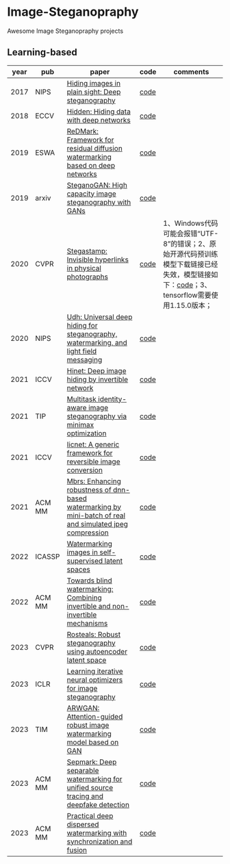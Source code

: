 # Image-Steganopraphy

Awesome Image Steganopraphy projects

## Learning-based


| year | pub    | paper                                                                                                                                                                                                                                                                                                                                                                                                              | code                                                           | comments                                                                                                                                      |
| ---- | ------ | ------------------------------------------------------------------------------------------------------------------------------------------------------------------------------------------------------------------------------------------------------------------------------------------------------------------------------------------------------------------------------------------------------------------ | -------------------------------------------------------------- | --------------------------------------------------------------------------------------------------------------------------------------------- |
| 2017 | NIPS   | [Hiding images in plain sight: Deep steganography](https://scholar.google.com/scholar_url?url=https://proceedings.neurips.cc/paper_files/paper/2017/hash/838e8afb1ca34354ac209f53d90c3a43-Abstract.html&hl=zh-CN&sa=T&oi=gsr-r&ct=res&cd=0&d=18152019609842686409&ei=F3XgZo2KH-qs6rQPuaDiqAc&scisig=AFWwaeazdshMjM8sQh-H0Ve1mnkx)                                                                                  | [code](https://github.com/alexandremuzio/deep-steg)            |                                                                                                                                               |
| 2018 | ECCV   | [Hidden: Hiding data with deep networks](https://openaccess.thecvf.com/content_ECCV_2018/papers/Jiren_Zhu_HiDDeN_Hiding_Data_ECCV_2018_paper.pdf)                                                                                                                                                                                                                                                                  | [code](https://github.com/ando-khachatryan/HiDDeN)             |                                                                                                                                               |
| 2019 | ESWA   | [ReDMark: Framework for residual diffusion watermarking based on deep networks](https://scholar.google.com/scholar_url?url=https://www.sciencedirect.com/science/article/pii/S0957417419308759&hl=zh-CN&sa=T&oi=gsr-r&ct=res&cd=0&d=1174446604378283404&ei=S3jgZsfqO7--6rQP-dPs8Q4&scisig=AFWwaea4rfvhrF3DgLmuQjE7U27E)                                                                                            | [code](https://github.com/MahdiShAhmadi/ReDMark)               |                                                                                                                                               |
| 2019 | arxiv  | [SteganoGAN: High capacity image steganography with GANs](https://scholar.google.com/scholar_url?url=https://arxiv.org/abs/1901.03892&hl=zh-CN&sa=T&oi=gsr-r&ct=res&cd=0&d=13186516933394221401&ei=dHXgZvzuMfGF6rQP9tiDkQE&scisig=AFWwaeYS82WjIGux4kLGAjdctNp1)                                                                                                                                                    | [code](https://github.com/DAI-Lab/SteganoGAN)                  |                                                                                                                                               |
| 2020 | CVPR   | [Stegastamp: Invisible hyperlinks in physical photographs](https://scholar.google.com/scholar_url?url=http://openaccess.thecvf.com/content_CVPR_2020/html/Tancik_StegaStamp_Invisible_Hyperlinks_in_Physical_Photographs_CVPR_2020_paper.html&hl=zh-CN&sa=T&oi=gsr-r&ct=res&cd=0&d=9141986600005221060&ei=hHXgZrGDCeqs6rQPuaDiqAc&scisig=AFWwaeZY3C0c1SEHR6Yd49yNPN7A)                                             | [code](https://github.com/tancik/StegaStamp)                   | 1、Windows代码可能会报错“UTF-8”的错误；2、原始开源代码预训练模型下载链接已经失效，模型链接如下：[code](https://pan.baidu.com/s/1ldHjFviOmKlhJ4hEiByoQg?pwd=un2m)；3、tensorflow需要使用1.15.0版本； |
| 2020 | NIPS   | [Udh: Universal deep hiding for steganography, watermarking, and light field messaging](https://scholar.google.com/scholar_url?url=https://proceedings.neurips.cc/paper_files/paper/2020/hash/73d02e4344f71a0b0d51a925246990e7-Abstract.html&hl=zh-CN&sa=T&oi=gsr-r&ct=res&cd=0&d=10741692453903980438&ei=kXXgZp2DMeiB6rQPn5b74AM&scisig=AFWwaebVWqDETi-jEai6NrJ6ZXao)                                             | [code](https://github.com/ChaoningZhang/Universal-Deep-Hiding) |                                                                                                                                               |
| 2021 | ICCV   | [Hinet: Deep image hiding by invertible network](https://scholar.google.com/scholar_url?url=https://openaccess.thecvf.com/content/ICCV2021/html/Jing_HiNet_Deep_Image_Hiding_by_Invertible_Network_ICCV_2021_paper.html%3Fref%3Dhttps://githubhelp.com&hl=zh-CN&sa=T&oi=gsr-r&ct=res&cd=0&d=15983641126215209513&ei=nXXgZvicIr--6rQP-dPs8Q4&scisig=AFWwaebZpGDFwvEWNuhqvF9NfkD7)                                   | [code](https://github.com/TomTomTommi/HiNet)                   |                                                                                                                                               |
| 2021 | TIP    | [Multitask identity-aware image steganography via minimax optimization](https://scholar.google.com/scholar_url?url=https://ieeexplore.ieee.org/abstract/document/9527131/%3Fcasa_token%3De1_w5sEqA60AAAAA:DCK3mbRaYiSBB8LS86fndFjmTMF87oRhWSAMZF61TxS1JHAqj-kSUo6NcPZqQxVw1KoGEENzW0-duA&hl=zh-CN&sa=T&oi=gsr-r&ct=res&cd=0&d=11429510808938486392&ei=qHXgZpHvGs2G6rQP362O0AU&scisig=AFWwaeb6fmmeinaEFxb0TVhVnkg6) | [code](https://github.com/jiabaocui/MIAIS)                     |                                                                                                                                               |
| 2021 | ICCV   | [Iicnet: A generic framework for reversible image conversion](https://scholar.google.com/scholar_url?url=http://openaccess.thecvf.com/content/ICCV2021/html/Cheng_IICNet_A_Generic_Framework_for_Reversible_Image_Conversion_ICCV_2021_paper.html&hl=zh-CN&sa=T&oi=gsr-r&ct=res&cd=0&d=867139325372178371&ei=tXXgZuTQH4Kr6rQPuvjA0A0&scisig=AFWwaeYXHn1FLQjkItcdcEZPjqxG)                                          | [code](https://github.com/felixcheng97/IICNet)                 |                                                                                                                                               |
| 2021 | ACM MM | [Mbrs: Enhancing robustness of dnn-based watermarking by mini-batch of real and simulated jpeg compression](https://scholar.google.com/scholar_url?url=https://dl.acm.org/doi/abs/10.1145/3474085.3475324&hl=zh-CN&sa=T&oi=gsr-r&ct=res&cd=0&d=11427803467235126404&ei=wXXgZqCOAfSC6rQP05P-mAo&scisig=AFWwaeZY3rVR3liBiGgkageSVASM)                                                                                | [code](https://github.com/jzyustc/MBRS)                        |                                                                                                                                               |
| 2022 | ICASSP | [Watermarking images in self-supervised latent spaces](https://scholar.google.com/scholar_url?url=https://ieeexplore.ieee.org/abstract/document/9746058/%3Fcasa_token%3DBj36N55rzV4AAAAA:sZ2MwRxDuAi54qtZ-esuZVP-pDNEItXNdrKWjz1jE4CWmgWtRBekIP7Noq_RENKQrsiQ-C2-CVO6EA&hl=zh-CN&sa=T&oi=gsr-r&ct=res&cd=0&d=13513969306918369494&ei=2nXgZo73Fcye6rQP6M2d0Ac&scisig=AFWwaeYSiFwtqqao4bkm-my2xfYc)                  | [code](https://github.com/facebookresearch/ssl_watermarking)   |                                                                                                                                               |
| 2022 | ACM MM | [Towards blind watermarking: Combining invertible and non-invertible mechanisms](https://scholar.google.com/scholar_url?url=https://dl.acm.org/doi/abs/10.1145/3503161.3547950&hl=zh-CN&sa=T&oi=gsr-r&ct=res&cd=0&d=17382921995324752890&ei=5HXgZquCCfGF6rQP9tiDkQE&scisig=AFWwaeYfFzId8-3U02p7YDe6VuFr)                                                                                                           | [code](https://github.com/rmpku/CIN)                           |                                                                                                                                               |
| 2023 | CVPR   | [Rosteals: Robust steganography using autoencoder latent space](https://scholar.google.com/scholar_url?url=https://openaccess.thecvf.com/content/CVPR2023W/WMF/html/Bui_RoSteALS_Robust_Steganography_Using_Autoencoder_Latent_Space_CVPRW_2023_paper.html&hl=zh-CN&sa=T&oi=gsr-r&ct=res&cd=0&d=1591526963559387039&ei=7nXgZvaoMuqs6rQPuaDiqAc&scisig=AFWwaeZFlTGan8mmVjr-chlNrOvY)                                | [code](https://github.com/TuBui/RoSteALS)                      |                                                                                                                                               |
| 2023 | ICLR   | [Learning iterative neural optimizers for image steganography](https://scholar.google.com/scholar_url?url=https://openreview.net/forum%3Fid%3DgLPkzWjdhBN&hl=zh-CN&sa=T&oi=gsr-r&ct=res&cd=0&d=13095288567768899364&ei=-HXgZvezOeiB6rQPn5b74AM&scisig=AFWwaeadGqpzumlkcD6w395NH-PZ)                                                                                                                                | [code](https://github.com/cxy1997/LISO)                        |                                                                                                                                               |
| 2023 | TIM    | [ARWGAN: Attention-guided robust image watermarking model based on GAN](https://scholar.google.com/scholar_url?url=https://ieeexplore.ieee.org/abstract/document/10155247/%3Fcasa_token%3DX7FUivr3WNIAAAAA:0IZsuC1dugh59xZbMGRsn7lmrgAWewozWM4UPqfVbosbfiwKT6HpGA5WfBPriRHKbHciUtmxJlqIhw&hl=zh-CN&sa=T&oi=gsr-r&ct=res&cd=0&d=1802315032216332502&ei=B3bgZs7kGc2G6rQP362O0AU&scisig=AFWwaeaxrtG3dxoAwACF8ZDICTUL) | [code](https://github.com/river-huang/ARWGAN)                  |                                                                                                                                               |
| 2023 | ACM MM | [Sepmark: Deep separable watermarking for unified source tracing and deepfake detection](https://scholar.google.com/scholar_url?url=https://dl.acm.org/doi/abs/10.1145/3581783.3612471&hl=zh-CN&sa=T&oi=gsr-r&ct=res&cd=0&d=10361091282595397300&ei=GXbgZov8B4Kr6rQPuvjA0A0&scisig=AFWwaeYfoWBEpMaSY_-nP94ItYzO)                                                                                                   | [code](https://github.com/sh1newu/SepMark)                     |                                                                                                                                               |
| 2023 | ACM MM | [Practical deep dispersed watermarking with synchronization and fusion](https://scholar.google.com/scholar_url?url=https://dl.acm.org/doi/abs/10.1145/3581783.3612015&hl=zh-CN&sa=T&oi=gsr-r&ct=res&cd=0&d=12876857919412773854&ei=NHbgZouBKsqI6rQPycn7yAM&scisig=AFWwaearGGxbPBYtKvsEA_sTznLN)                                                                                                                    | [code](https://github.com/bytedance/DWSF?tab=readme-ov-file)   |                                                                                                                                               |
